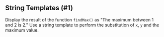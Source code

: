 ## String Templates (#1)

Display the result of the function `findMax()` as "The maximum between 1 and 2
is 2." Use a string template to perform the substitution of  `x`, `y` and
the maximum value.